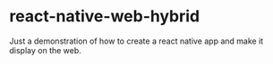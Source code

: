 # react-native-web-hybrid
Just a demonstration of how to create a react native app and make it display on the web.
